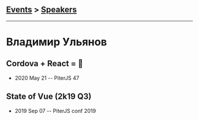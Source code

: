 ## [Events](../README.md) > [Speakers](../speakers.md)
---

# Владимир Ульянов

## Cordova + React &#x3D; 🤎
- 2020 May 21 -- PiterJS 47    
## State of Vue (2k19 Q3)
- 2019 Sep 07 -- PiterJS conf 2019    
